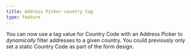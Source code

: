 ```yaml
---
title: Address Picker country tag
type: feature
---
```


You can now use a tag value for Country Code with an Address Picker to *dynamically* filter addresses to a given country. You could previously only set a static Country Code as part of the form design.